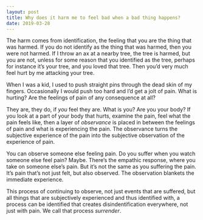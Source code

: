 ```yaml
---
layout: post
title: Why does it harm me to feel bad when a bad thing happens?
date: 2019-03-28
---
```


<p>The harm comes from identification, the feeling that you are the thing that was harmed. If you do not identify as the thing that was harmed, then you were not harmed. If I throw an ax at a nearby tree, the tree is harmed, but you are not, unless for some reason that you identified as the tree, perhaps for instance it’s your tree, and you loved that tree. Then you’d very much feel hurt by me attacking your tree.</p><p>When I was a kid, I used to push straight pins through the dead skin of my fingers. Occasionally I would push too hard and I’d get a jolt of pain. What is hurting? Are the feelings of pain of any consequence at all?</p><p>They are, they do, if <i>you</i> feel they are. What is you? Are you your body? If you look at a part of your body that hurts, examine the pain, feel what the pain feels like, then a layer of <i>observance</i> is placed in between the feelings of pain and what is experiencing the pain. The observance turns the subjective experience of the pain into the subjective observation of the experience of pain.</p><p>You can observe someone else feeling pain. Do you suffer when you watch someone else feel pain? Maybe. There’s the empathic response, where you take on someone else’s pain. But it’s not the same as you suffering the pain. It’s pain that’s not just felt, but also observed. The observation blankets the immediate experience.</p><p>This process of continuing to observe, not just events that are suffered, but all things that are subjectively experienced and thus identified with, a process can be identified that creates disindentification everywhere, not just with pain. We call that process <i>surrender</i>.</p>
